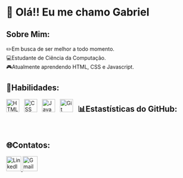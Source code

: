 <h1>👋 Olá!! Eu me chamo Gabriel </h1>

<h2>Sobre Mim:</h2>

<p> ✏️Em busca de ser melhor a todo momento. <br>
💻Estudante de Ciência da Computação. <br>
🎮Atualmente aprendendo HTML, CSS e Javascript. <br> </p>

<h2>🚀Habilidades:</h2>

<img align="left" alt="HTML" title="HTML" width="35px" style="padding-right: 10px;" src="https://cdn.jsdelivr.net/gh/devicons/devicon@latest/icons/html5/html5-original.svg" />
<img align="left" alt="CSS" title="CSS" width="35px" style="padding-right: 10px;" src="https://cdn.jsdelivr.net/gh/devicons/devicon@latest/icons/css3/css3-original.svg" />
<img align="left" alt="JavaScript" title="JavaScript" width="35px" style="padding-right: 10px;" src="https://cdn.jsdelivr.net/gh/devicons/devicon@latest/icons/javascript/javascript-original.svg" />
<img align="left" alt="Git" title="Git" width="35px" style="padding-right: 10px;" src="https://cdn.jsdelivr.net/gh/devicons/devicon@latest/icons/git/git-original.svg" />


<h2>📊Estastísticas do GitHub:</h2>
<img src="" alt="">
<img src="" alt="">

<h2>🌐Contatos:</h2>

<a href="https://www.linkedin.com/in/gabriel-ramalho-b13368348/" target="blank">
  <img src="https://img.icons8.com/color/48/000000/linkedin.png" alt="LinkedIn" height="40">
</a>
<a href="ramalhogabriel61@gmail.com">
  <img src="https://img.icons8.com/color/48/000000/gmail.png" alt="Gmail" height="40">
</a>
